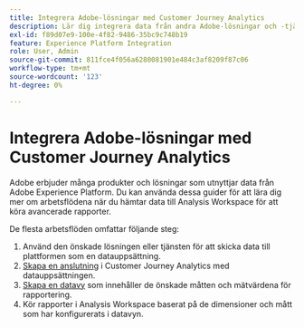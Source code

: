 ```yaml
---
title: Integrera Adobe-lösningar med Customer Journey Analytics
description: Lär dig integrera data från andra Adobe-lösningar och -tjänster.
exl-id: f89d07e9-100e-4f82-9486-35bc9c748b19
feature: Experience Platform Integration
role: User, Admin
source-git-commit: 811fce4f056a6280081901e484c3af8209f87c06
workflow-type: tm+mt
source-wordcount: '123'
ht-degree: 0%

---
```


# Integrera Adobe-lösningar med Customer Journey Analytics

Adobe erbjuder många produkter och lösningar som utnyttjar data från Adobe Experience Platform. Du kan använda dessa guider för att lära dig mer om arbetsflödena när du hämtar data till Analysis Workspace för att köra avancerade rapporter.

De flesta arbetsflöden omfattar följande steg:

1. Använd den önskade lösningen eller tjänsten för att skicka data till plattformen som en datauppsättning.
2. [Skapa en anslutning](/help/connections/create-connection.md) i Customer Journey Analytics med datauppsättningen.
3. [Skapa en datavy](/help/data-views/create-dataview.md) som innehåller de önskade måtten och mätvärdena för rapportering.
4. Kör rapporter i Analysis Workspace baserat på de dimensioner och mått som har konfigurerats i datavyn.
